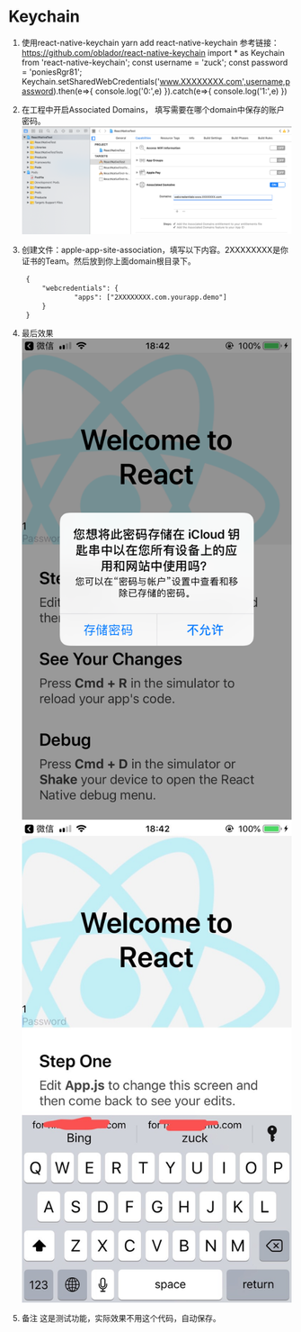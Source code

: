 Keychain
====

1. 使用react-native-keychain
        yarn add react-native-keychain
        参考链接：https://github.com/oblador/react-native-keychain
        import * as Keychain from 'react-native-keychain';
        const username = 'zuck';
        const password = 'poniesRgr81';
        Keychain.setSharedWebCredentials('www.XXXXXXXX.com',username,password).then(e=>{
            console.log('0:',e)
        }).catch(e=>{
            console.log('1:',e)
        })
    

2. 在工程中开启Associated Domains， 填写需要在哪个domain中保存的账户密码。
![](https://github.com/Bing619/Keychain/blob/master/img/Domains.png)  

3. 创建文件：apple-app-site-association，填写以下内容。2XXXXXXXX是你证书的Team。然后放到你上面domain根目录下。

        {
            "webcredentials": {
                    "apps": ["2XXXXXXXX.com.yourapp.demo"]
            }
        }

4. 最后效果
        ![](https://github.com/Bing619/Keychain/blob/master/img/1.png)  
        ![](https://github.com/Bing619/Keychain/blob/master/img/2.jpeg)  

5. 备注
        这是测试功能，实际效果不用这个代码，自动保存。
